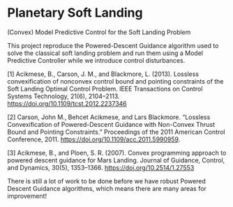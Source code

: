 # Planetary Soft Landing 
(Convex) Model Predictive Control for the Soft Landing Problem

This project reproduce the Powered-Descent Guidance algorithm used to solve the classical soft landing problem and run them using a  Model Predictive Controller while we introduce control disturbances.

[1] Acikmese, B., Carson, J. M., and Blackmore, L. (2013). Lossless convexification of nonconvex control bound and pointing constraints of the Soft Landing Optimal Control Problem. IEEE Transactions on Control Systems Technology, 21(6), 2104–2113. https://doi.org/10.1109/tcst.2012.2237346

[2] Carson, John M., Behcet Acikmese, and Lars Blackmore. “Lossless Convexification of Powered-Descent Guidance with Non-Convex Thrust Bound and Pointing Constraints.” Proceedings of the 2011 American Control Conference, 2011. https://doi.org/10.1109/acc.2011.5990959.

[3] Acikmese, B., and Ploen, S. R. (2007). Convex programming approach to powered descent guidance for Mars Landing. Journal of Guidance, Control, and Dynamics, 30(5), 1353–1366. https://doi.org/10.2514/1.27553

There is still a lot of work to be done before we have robust Powered Descent Guidance algorithms, which means there are many areas for improvement!
